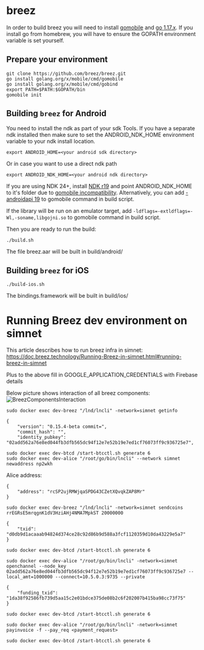 # breez
In order to build breez you will need to install [gomobile](https://github.com/golang/go/wiki/Mobile) and [go 1.17.x](https://go.dev/dl/). If you install go from homebrew, you will have to ensure the GOPATH environment variable is set yourself.
## Prepare your environment
```
git clone https://github.com/breez/breez.git
go install golang.org/x/mobile/cmd/gomobile
go install golang.org/x/mobile/cmd/gobind
export PATH=$PATH:$GOPATH/bin
gomobile init
```

## Building `breez` for Android
You need to install the ndk as part of your sdk Tools.
If you have a separate ndk installed then make sure to set the ANDROID_NDK_HOME environment variable to your ndk install location.
```
export ANDROID_HOME=<your android sdk directory>
```
Or in case you want to use a direct ndk path
```
export ANDROID_NDK_HOME=<your android ndk directory>
```
If you are using NDK 24+, install [NDK r19](https://github.com/android/ndk/wiki/Unsupported-Downloads#r19c) and point ANDROID_NDK_HOME to it's folder due to [gomobile incompatibility](https://github.com/golang/go/issues/35030). Alternatively, you can add [-androidapi 19](https://github.com/golang/go/issues/52470#issuecomment-1203998993) to gomobile command in build script.

If the library will be run on an emulator target, add `-ldflags=-extldflags=-Wl,-soname,libgojni.so` to gomobile command in build script.

Then you are ready to run the build:
```
./build.sh
```
The file breez.aar will be built in build/android/
## Building `breez` for iOS
```
./build-ios.sh
```
The bindings.framework will be built in build/ios/

# Running Breez dev environment on simnet
This article describes how to run breez infra in simnet: https://doc.breez.technology/Running-Breez-in-simnet.html#running-breez-in-simnet

Plus to the above fill in GOOGLE_APPLICATION_CREDENTIALS with Firebase details

Below picture shows interaction of all breez components:
![BreezComponentsInteraction](https://user-images.githubusercontent.com/124206069/219502847-cd37795d-c4bc-40bc-a8be-e791194c8b19.jpg)


```
sudo docker exec dev-breez "/lnd/lncli" -network=simnet getinfo

{
    "version": "0.15.4-beta commit=",
    "commit_hash": "",
    "identity_pubkey": "02add562a76e8ed044fb3dfb565dc94f12e7e52b19e7ed1cf76073ff9c936725e7",
```


```
sudo docker exec dev-btcd /start-btcctl.sh generate 6
sudo docker exec dev-alice "/root/go/bin/lncli" --network simnet newaddress np2wkh
```
Alice address: 
```
{
    "address": "rcSP2ujRMWjqaSPDG43CZetXQvqkZAP8Mr"
}
```

```
sudo docker exec dev-breez "/lnd/lncli" -network=simnet sendcoins rrEGRsE5mrqgnK1dV3HziAHj4NMA7MpkST 20000000

{
    "txid": "d0db9d1acaaab94824d374ce28c92d86b9d588a3fcf1120359d10da43229e5a7"
}
```

```
sudo docker exec dev-btcd /start-btcctl.sh generate 6
```

```
sudo docker exec dev-alice "/root/go/bin/lncli" -network=simnet openchannel --node_key 02add562a76e8ed044fb3dfb565dc94f12e7e52b19e7ed1cf76073ff9c936725e7 --local_amt=1000000 --connect=10.5.0.3:9735 --private

{
	"funding_txid": "1da38f92586fb739d5aa15c2e01bdce375de08b2c6f202007b415ba98cc73f75"
}
```

```
sudo docker exec dev-btcd /start-btcctl.sh generate 6
```

```
sudo docker exec dev-alice "/root/go/bin/lncli" -network=simnet payinvoice -f --pay_req <payment_request>
```

```
sudo docker exec dev-btcd /start-btcctl.sh generate 6
```

